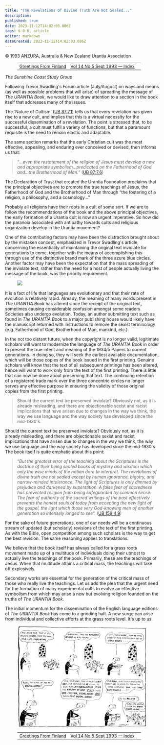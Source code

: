 ```yaml
---
title: "The Revelations Of Divine Truth Are Not Sealed..."
description: 
published: true
date: 2023-11-12T14:02:03.086Z
tags: 6-0-6, article
editor: markdown
dateCreated: 2023-11-12T14:02:03.086Z
---
```


<p class="v-card v-sheet theme--light grey lighten-3 px-2 py-1">© 1993 ANZURA, Australia & New Zealand Urantia Association</p>
<figure class="table chapter-navigator">
  <table>
    <tbody>
      <tr>
        <td>
        <a href="/en/article/Seppo_Niskanen/Greetings_From_Finland">
          <span class="mdi mdi-arrow-left-drop-circle"></span><span class="pl-2">Greetings From Finland</span>
        </a>
        </td>
        <td>
        <a href="/en/index/articles_606#vol-14-no-5-sept-1993">
          <span class="mdi mdi-book-open-variant"></span><span class="pl-2">Vol 14 No 5 Sept 1993 — Index</span>
        </a>
        </td>
        <td>
        </td>
      </tr>
    </tbody>
  </table>
</figure>


_The Sunshine Coast Study Group_

Following Trevor Swadling's Forum article (July/August) on ways and means (as well as possible problems that will arise) of spreading the message of _The URANTIA Book_, we would like to draw attention to a section in the book itself that addresses many of the issues.

The ‘Nature of Cultism’ (<a id="a37_25"></a>[UB 87:7.1](/en/The_Urantia_Book/87#p7_1)) tells us that every revelation has given rise to a new cult, and implies that this is a virtual necessity for the successful dissemination of a revelation. The point is stressed that, to be successful, a cult must fulfil a variety of functions, but that a paramount requisite is the need to remain elastic and adaptable.

The same section remarks that the early Christian cult was the most effective, appealing, and enduring ever conceived or devised, then informs us that:

> “_...even the restatement of the religion of Jesus must develop a new and appropriate symbolism...predicated on the Fatherhood of God and...the Brotherhood of Man._” (<a id="a41_169"></a>[UB 87:7.6](/en/The_Urantia_Book/87#p7_6))

The Declaration of Trust that created the Urantia Foundation proclaims that the principal objectives are to promote the true teachings of Jesus, the Fatherhood of God and the Brotherhood of Man through “the fostering of a religion, a philosophy, and a cosmology...”

Probably all religions have their roots in a cult of some sort. If we are to follow the recommendations of the book and the above principal objectives, the early formation of a Urantia cult is now an urgent imperative. So how did the paranoia associated with antipathy towards cults and religious organization develop in the Urantia movement?

One of the contributing factors may have been the distraction brought about by the mistaken concept, emphasized in Trevor Swadling's article, concerning the essentiality of maintaining the original text inviolate for generations to come, together with the means of accomplishing this through use of the distinctive brand mark of the three azure blue circles. Another factor may have been the expectation that the mass spreading of the inviolate text, rather than the need for a host of people actually living the message of the book, was the priority requirement.

<figure id="Figure_3" class="image urantiapedia" alt="bomb">
<img src="/image/article/606/bomb.jpg">
</figure>

It is a fact of life that languages are evolutionary and that their rate of evolution is relatively rapid. Already, the meaning of many words present in _The URANTIA Book_ has altered since the receipt of the original text, sometimes causing considerable confusion amongst some readers. Societies also undergo evolution. Today, an author submitting text such as found in _The URANTIA Book_ to a major publishing house would likely have the manuscript returned with instructions to remove the sexist terminology (e.g. Fatherhood of God, Brotherhood of Man, mankind, etc.).

In the not too distant future, when the copyright is no longer valid, legitimate scholars will want to modernize the language of _The URANTIA Book_ in order to present the true intent and meaning of the 1934/5 Papers to current generations. In doing so, they will seek the earliest available documentation, which will be those copies of the book issued in the first printing. Genuine scholars will know that the text of all subsequent printings has been altered, hence will want to work only from the text of the first printing. There is little that can now be done about preserving that text. The continuing retention of a registered trade mark over the three concentric circles no longer serves any effective purpose in ensuring the validity of those original copies from the first printing.

> Should the current text be preserved inviolate? Obviously not, as it is already misleading, and there are objectionable sexist and racist implications that have arisen due to changes in the way we think, the way we use language and the way society has developed since the mid-1930's.

Should the current text be preserved inviolate? Obviously not, as it is already misleading, and there are objectionable sexist and racist implications that have arisen due to changes in the way we think, the way we use language and the way society has developed since the mid-1930's. The book itself is quite emphatic about this point:

> “_But the greatest error of the teaching about the Scriptures is the doctrine of their being sealed books of mystery and wisdom which only the wise minds of the nation dare to interpret. The revelations of divine truth are not sealed except by human ignorance, bigotry, and narrow-minded intolerance. The light of Scriptures is only dimmed by prejudice and darkened by superstition. A false fear of sacredness has prevented religion from being safeguarded by common sense. The fear of authority of the sacred writings of the past effectively prevents the honest souls of today from accepting the new light of the gospel, the light which those very God-knowing men of another generation so intensely longed to see_”. (<a id="a61_719"></a>[UB 159:4.9](/en/The_Urantia_Book/159#p4_9))

For the sake of future generations, one of our needs will be a continuous stream of updated (but scholarly) revisions of the text of the first printing. As with the Bible, open competition among such scholars is the way to get the best revision. The same reasoning applies to translations.

We believe that the book itself has always called for a grass roots movement made up of a multitude of individuals doing their utmost to actually live the teachings of the book. Primarily, these are the teachings of Jesus. When that multitude attains a critical mass, the teachings will take off explosively.

Secondary works are essential for the generation of the critical mass of those who really live the teachings. Let us add the plea that the urgent need for the formation of many experimental cults to evolve an effective symbolism from which may arise a new but evolving religion founded on the truths of _The URANTIA Book_.

The initial momentum for the dissemination of the English language editions of _The URANTIA Book_ has come to a grinding halt. A new surge can arise from individual and collective efforts at the grass roots level. It's up to us.

<figure id="Figure_4" class="image urantiapedia" alt="cartoon">
<img src="/image/article/606/cartoon14.jpg">
</figure>

<figure class="table chapter-navigator">
  <table>
    <tbody>
      <tr>
        <td>
        <a href="/en/article/Seppo_Niskanen/Greetings_From_Finland">
          <span class="mdi mdi-arrow-left-drop-circle"></span><span class="pl-2">Greetings From Finland</span>
        </a>
        </td>
        <td>
        <a href="/en/index/articles_606#vol-14-no-5-sept-1993">
          <span class="mdi mdi-book-open-variant"></span><span class="pl-2">Vol 14 No 5 Sept 1993 — Index</span>
        </a>
        </td>
        <td>
        </td>
      </tr>
    </tbody>
  </table>
</figure>
